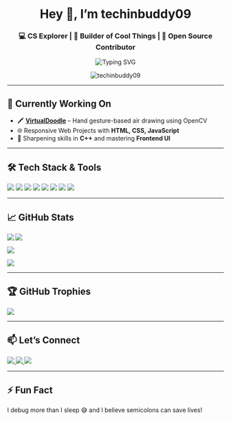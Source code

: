 <h1 align="center">Hey 👋, I’m techinbuddy09</h1>
<h3 align="center">💻 CS Explorer | 🚀 Builder of Cool Things | 🤝 Open Source Contributor</h3>

<p align="center">
  <img src="https://readme-typing-svg.herokuapp.com?font=Fira+Code&weight=600&pause=1000&color=36BCF7&width=435&lines=Curious+Coder+%F0%9F%92%BB;Frontend+Lover+%E2%9D%A4%EF%B8%8F;Open+Source+Contributor+%F0%9F%94%A5;Problem+Solver+%F0%9F%93%96;Lifelong+Learner+%F0%9F%93%9A" alt="Typing SVG" />
</p>

<p align="center">
  <img src="https://komarev.com/ghpvc/?username=techinbuddy09&label=Profile%20Views&color=0e75b6&style=flat" alt="techinbuddy09" />
</p>

---

## 🚧 Currently Working On  
- 🖍️ [**VirtualDoodle**](https://github.com/techinbuddy09/VirtualDoodle) – Hand gesture-based air drawing using OpenCV  
- 🌐 Responsive Web Projects with **HTML, CSS, JavaScript**  
- 🎯 Sharpening skills in **C++** and mastering **Frontend UI**

---

## 🛠️ Tech Stack & Tools  

<p align="left">
  <img src="https://img.shields.io/badge/C-00599C?style=for-the-badge&logo=c&logoColor=white"/>
  <img src="https://img.shields.io/badge/C++-blue?style=for-the-badge&logo=cplusplus&logoColor=white"/>
  <img src="https://img.shields.io/badge/Java-%23ED8B00?style=for-the-badge&logo=java&logoColor=white"/>
  <img src="https://img.shields.io/badge/HTML5-%23E34F26?style=for-the-badge&logo=html5&logoColor=white"/>
  <img src="https://img.shields.io/badge/CSS3-%231572B6?style=for-the-badge&logo=css3&logoColor=white"/>
  <img src="https://img.shields.io/badge/JavaScript-F7DF1E?style=for-the-badge&logo=javascript&logoColor=black"/>
  <img src="https://img.shields.io/badge/OpenCV-27338e?style=for-the-badge&logo=opencv&logoColor=white"/>
  <img src="https://img.shields.io/badge/Canva-00C4CC?style=for-the-badge&logo=canva&logoColor=white"/>
</p>

---

## 📈 GitHub Stats

<p>
  <img align="left" src="https://github-readme-stats.vercel.app/api/top-langs/?username=techinbuddy09&layout=compact&theme=tokyonight" />
</p>
<a href="https://your-portfolio-link.com" target="_blank">
  <img src="https://img.shields.io/badge/Portfolio-%23ff69b4?style=for-the-badge&logo=firefox&logoColor=white" />
</a>


<p>
  <img align="center" src="https://github-readme-stats.vercel.app/api?username=techinbuddy09&show_icons=true&theme=tokyonight" />
</p>

<p>
  <img align="center" src="https://github-readme-streak-stats.herokuapp.com/?user=techinbuddy09&theme=tokyonight" />
</p>

---

## 🏆 GitHub Trophies

<p align="left">
  <img src="https://github-profile-trophy.vercel.app/?username=techinbuddy09&theme=gruvbox&column=7" />
</p>

---

## 📫 Let’s Connect

<a href="https://www.linkedin.com/in/tulika-srivastava-5b1a35244/" target="_blank">
  <img src="https://img.shields.io/badge/LinkedIn-%230077B5?style=for-the-badge&logo=linkedin&logoColor=white" />
</a>
<a href="mailto:tulikasrivastavas09@gmail.com">
  <img src="https://img.shields.io/badge/Gmail-D14836?style=for-the-badge&logo=gmail&logoColor=white" />
</a>
<a href="https://my-hacking-portfolioo.vercel.app/" target="_blank">
  <img src="https://img.shields.io/badge/Portfolio-%23ff69b4?style=for-the-badge&logo=firefox&logoColor=white" />
</a>

---

## ⚡ Fun Fact  
I debug more than I sleep 😅 and I believe semicolons can save lives!

